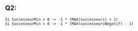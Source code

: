 ## Q2:

    Si SuccesseurMin > 0 -> -1 * (MAX(successeurs) + 1)
    Si SuccesseurMin < 0 -> -1 * (MAX(successeursNegatif) - 1)